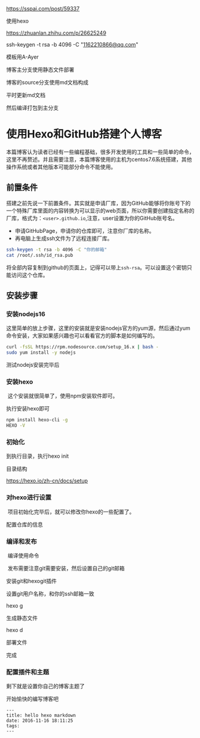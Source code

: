 

https://sspai.com/post/59337

使用hexo

https://zhuanlan.zhihu.com/p/26625249



ssh-keygen -t rsa -b 4096 -C "1162210866@qq.com"

 模板用A-Ayer

博客主分支使用静态文件部署

博客的source分支使用md文档构成

平时更新md文档

然后编译打包到主分支





# 使用Hexo和GitHub搭建个人博客

本篇博客认为读者已经有一些编程基础，很多开发使用的工具和一些简单的命令，这里不再赘述。并且需要注意，本篇博客使用的主机为centos7.6系统搭建，其他操作系统或者其他版本可能部分命令不能使用。

## 前置条件

​	搭建之前先说一下前置条件。其实就是申请厂库，因为GitHub能够将你账号下的一个特殊厂库里面的内容转换为可以显示的web页面，所以你需要创建指定名称的厂库，格式为：`<user>.github.io`,注意，user设置为你的GitHub账号名。

* 申请GitHubPage，申请你的仓库即可，注意你厂库的名称。
* 再电脑上生成ssh文件为了远程连接厂库。

```bash
ssh-keygen -t rsa -b 4096 -C "你的邮箱"
cat /root/.ssh/id_rsa.pub
```

将全部内容复制到github的页面上，记得可以带上`ssh-rsa`。可以设置这个密钥只能访问这个仓库。

## 安装步骤

### 安装nodejs16

这里简单的放上步骤，这里的安装就是安装nodejs官方的yum源，然后通过yum命令安装，大家如果感兴趣也可以看看官方的脚本是如何编写的。

```bash
curl -fsSL https://rpm.nodesource.com/setup_16.x | bash -
sudo yum install -y nodejs
```

测试nodejs安装完毕后

### 安装hexo

​	这个安装就很简单了，使用npm安装软件即可。

执行安装hexo即可

```bash
npm install hexo-cli -g
HEXO -V
```

### 初始化

到执行目录，执行hexo init

目录结构

https://hexo.io/zh-cn/docs/setup

### 对hexo进行设置

​	项目初始化完毕后，就可以修改你hexo的一些配置了。

配置仓库的信息

### 编译和发布

​	编译使用命令

​	发布需要注意git需要安装，然后设置自己的git邮箱

安装git和hexogit插件

设置git用户名称，和你的ssh邮箱一致

hexo g

生成静态文件

hexo d

部署文件

完成

### 配置插件和主题

剩下就是设置你自己的博客主题了

开始愉快的编写博客吧



```
---
title: hello hexo markdown
date: 2016-11-16 18:11:25
tags:
---
```





